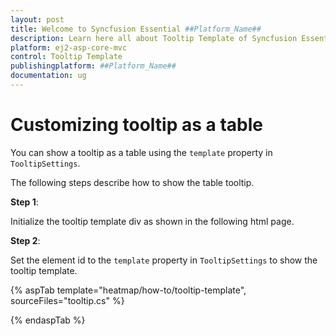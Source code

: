 ```yaml
---
layout: post
title: Welcome to Syncfusion Essential ##Platform_Name##
description: Learn here all about Tooltip Template of Syncfusion Essential ##Platform_Name## widgets based on HTML5 and jQuery.
platform: ej2-asp-core-mvc
control: Tooltip Template
publishingplatform: ##Platform_Name##
documentation: ug
---
```



# Customizing tooltip as a table

You can show a tooltip as a table using the `template` property in `TooltipSettings`.

The following steps describe how to show the table tooltip.

**Step 1**:

Initialize the tooltip template div as shown in the following html page.

**Step 2**:

Set the element id to the `template` property in `TooltipSettings` to show the tooltip template.

{% aspTab template="heatmap/how-to/tooltip-template", sourceFiles="tooltip.cs" %}

{% endaspTab %}
